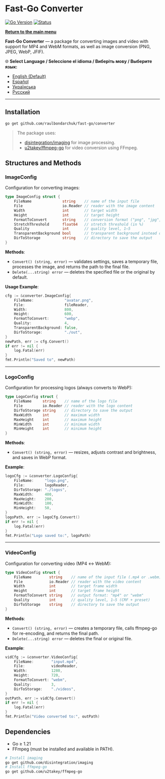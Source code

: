 # Fast-Go Converter
[![Go Version](https://img.shields.io/badge/Go-1.23%2B-blue?logo=go&logoColor=white)](https://go.dev/doc/install) [![Status](https://img.shields.io/badge/Status-Active-brightgreen)](#)

[**Return to the main menu**](https://github.com/raulbondarchuk/fast-go/tree/main)

**Fast-Go Converter** — a package for converting images and video with support for MP4 and WebM formats, as well as image conversion (PNG, JPEG, WebP, JFIF).

🌐 **Select Language / Seleccione el idioma / Виберіть мову / Выберите язык:**
- [English (Default)](https://github.com/raulbondarchuk/fast-go/tree/main/converter)
- [Español](README.es.md)
- [Українська](README.ua.md)
- [Русский](README.ru.md)

---

## Installation

```bash
go get github.com/raulbondarchuk/fast-go/converter
```

> The package uses:
>
> - [disintegration/imaging](https://github.com/disintegration/imaging) for image processing.
> - [u2takey/ffmpeg-go](https://github.com/u2takey/ffmpeg-go) for video conversion using FFmpeg.

## Structures and Methods

### ImageConfig

Configuration for converting images:

```go
type ImageConfig struct {
    FileName              string    // name of the input file
    File                  io.Reader // reader with the image content
    Width                 int       // target width
    Height                int       // target height
    FormatToConvert       string    // conversion format ("png", "jpg", "jpeg", "webp", "jfif")
    StretchThreshold      float64   // stretch threshold (in %)
    Quality               int       // quality level, 1–5
    TransparentBackground bool      // transparent background instead of blurred
    DirToStorage          string    // directory to save the output
}
```

**Methods**:

- `Convert() (string, error)` — validates settings, saves a temporary file, processes the image, and returns the path to the final file.
- `Delete(...string) error` — deletes the specified file or the original by default.

**Usage Example**:

```go
cfg := &converter.ImageConfig{
    FileName:              "avatar.png",
    File:                  fileReader,
    Width:                 800,
    Height:                600,
    FormatToConvert:       "webp",
    Quality:               4,
    TransparentBackground: false,
    DirToStorage:          "./out",
}
newPath, err := cfg.Convert()
if err != nil {
    log.Fatal(err)
}
fmt.Println("Saved to", newPath)
```

---

### LogoConfig

Configuration for processing logos (always converts to WebP):

```go
type LogoConfig struct {
    FileName     string    // name of the logo file
    File         io.Reader // reader with the logo content
    DirToStorage string    // directory to save the output
    MaxWidth     int       // maximum width
    MaxHeight    int       // maximum height
    MinWidth     int       // minimum width
    MinHeight    int       // minimum height
}
```

**Methods**:

- `Convert() (string, error)` — resizes, adjusts contrast and brightness, and saves in WebP format.

**Example**:

```go
logoCfg := &converter.LogoConfig{
    FileName:     "logo.png",
    File:         logoReader,
    DirToStorage: "./logos",
    MaxWidth:     400,
    MaxHeight:    200,
    MinWidth:     100,
    MinHeight:    50,
}
logoPath, err := logoCfg.Convert()
if err != nil {
    log.Fatal(err)
}
fmt.Println("Logo saved to:", logoPath)
```

---

### VideoConfig

Configuration for converting video (MP4 ↔ WebM):

```go
type VideoConfig struct {
    FileName        string    // name of the input file (.mp4 or .webm)
    File            io.Reader // reader with the video content
    Width           int       // target frame width
    Height          int       // target frame height
    FormatToConvert string    // output format: "mp4" or "webm"
    Quality         int       // quality level, 1–5 (CRF + preset)
    DirToStorage    string    // directory to save the output
}
```

**Methods**:

- `Convert() (string, error)` — creates a temporary file, calls ffmpeg-go for re-encoding, and returns the final path.
- `Delete(...string) error` — deletes the final or original file.

**Example**:

```go
vidCfg := &converter.VideoConfig{
    FileName:        "input.mp4",
    File:            videoReader,
    Width:           1280,
    Height:          720,
    FormatToConvert: "webm",
    Quality:         3,
    DirToStorage:    "./videos",
}
outPath, err := vidCfg.Convert()
if err != nil {
    log.Fatal(err)
}
fmt.Println("Video converted to:", outPath)
```

## Dependencies

- Go ≥ 1.21
- FFmpeg (must be installed and available in PATH).

```bash
# Install imaging
go get github.com/disintegration/imaging
# Install ffmpeg-go
go get github.com/u2takey/ffmpeg-go
```

